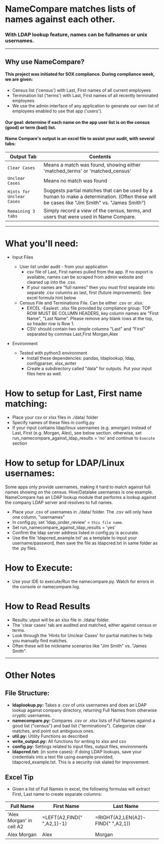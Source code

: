 # NameCompare matches lists of names against each other. 
### With LDAP lookup feature, names can be fullnames or unix usernames.

---

## Why use NameCompare?
#### This project was initiated for SOX compliance. During compliance week, we are given:
* Census list ('census') with Last, First names of all current employees
* Termination list ('terms') with Last, First names of all recently terminated employees
* We use the admin interface of any application to generate our own list of employees enabled to use that app ('users').  

#### Our goal: determine if each name on the app user list is on the census (good) or term (bad) list. 
####
#### Name Compare's output is an excel file to assist your audit, with several tabs:
| Output Tab | Contents |
|------------|----------|
|`Clear Cases` | Means a match was found, showing either 'matched_terms' or 'matched_census'|
|`Unclear Cases` | Means no match was found |
|`Hints for Unclear Cases` | Suggests partial matches that can be used by a human to make a determination. (Often these will be cases like "Jim Smith" vs. "James Smith")|
|`Remaining 3 tabs` | Simply record a view of the census, terms, and users that were used in Name Compare.|



---
# What you'll need: 
* Input Files
	* User list under audit - from your application
		* csv file of Last, First names pulled from the app. If no export is available, names can be scraped from admin website and cleaned up into the .csv.
		* If your names are "full names" then you must first separate into separate .csv columns as last, first (future improvement). See excel formula hint below
	* Census File and Terminations File.  Can be either .csv or .xlsx:
		* EXCEL -Easiest: .xlsx file provided by compliance group: TOP ROW MUST BE COLUMN HEADERS, key column names are "First Name", "Last Name". 
			Please remove any blank rows at the top, so header row is Row 1.  
		* CSV: should contain two simple columns "Last" and "First" separated by commas
			Last,First
			Morgan,Alex
			
* Environment
	* Tested with python3 environment
    	* Install these dependencies:  pandas, ldaplookup, ldap, configparser, xlsx_writer
    	* Create a subdirectory called "data" for outputs.  Put your input files here as well.

# How to setup for Last, First name matching: 
* Place your csv or xlsx files in ./data/ folder 
* Specify names of these files in config.py 
* If your input contains ldap/linux usernames (e.g. amorgan) instead of Last, First (e.g. Morgan, Alex), see below section. otherwise, set run_namecompare_against_ldap_results = 'no' and continue to `Execute` section

# How to setup for LDAP/Linux usernames:
Some apps only provide usernames, making it hard to match against full names showing on the census. Hive/Datalake usernames is one example. NameCompare has an LDAP lookup module that performs a lookup against the company LDAP server and resolves to full names.
*  Place your .csv of usernames in ./data/ folder. The .csv will only have one column, "usernames" 
*  In config.py, set 'ldap_under_review' = `this file name`. 
*  Set run_namecompare_against_ldap_results = 'yes' 
*  Confirm the ldap server address listed in config.py is accurate. 
*  Use the file 'ldapcred_example.txt' as a template to input your username/password, then save the file as ldapcred.txt in same folder as the .py files.

# How to Execute:
* Use your IDE to execute/Run the namecompare.py.  Watch for errors in the console or namecompare.log. 

# How to Read Results
* Results: utput will be an xlsx file in ./data/ folder.
* The 'clear cases' tab are audited and matched, either against census or terms.
* Look through the 'Hints for Unclear Cases' for partial matches to help you manually find matches. 
* Often these will be nickname scenarios like "Jim Smith" vs. "James Smith".

---
# Other Notes


## File Structure: 
* **ldaplookup.py:** Takes a .csv of unix usernames and does an LDAP lookup against company directory, returning Full Names from otherwise cryptic usernames. 
* **namecompare.py:** Compares .csv or .xlsx lists of Full Names against a good list ("census") and bad list ("terminations"). Categorize clear matches, and point out ambiguous ones. 
* **util.py:** Utility Functions as described 
* **write_output.py:** All functions for writing to xlsx and csv 
* **config.py:** Settings related to input files, output files, environments
* **ldapcred.txt:** (in some cases):  if doing LDAP lookups, save your credentials into a text file using example provided, ldapcred_example.txt.  This is a security risk slated for improvement.


## Excel Tip 
* Given a list of Full Names in excel, the following formulas will extract First, Last name to create separate columns: 

| Full Name | First Name | Last Name |
|------------|----------|----------|
|'Alex Morgan' in cell A2|=LEFT(A2,FIND(" ",A2,1)-1) |=RIGHT(A2,LEN(A2)-FIND(" ",A2,1))|
|Alex Morgan|Alex|Morgan|